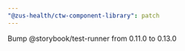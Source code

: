 ```yaml
---
"@zus-health/ctw-component-library": patch
---
```


Bump @storybook/test-runner from 0.11.0 to 0.13.0
